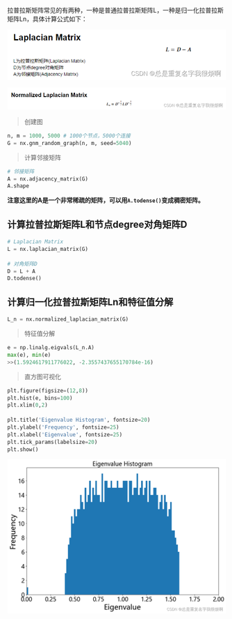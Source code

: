 拉普拉斯矩阵常见的有两种，一种是普通拉普拉斯矩阵L，一种是归一化拉普拉斯矩阵Ln，具体计算公式如下：

![img.png](img.png)

![img_1.png](img_1.png)

> 创建图

```python
n, m = 1000, 5000 # 1000个节点，5000个连接
G = nx.gnm_random_graph(n, m, seed=5040)
```


> 计算邻接矩阵

```python
# 邻接矩阵
A = nx.adjacency_matrix(G)
A.shape
```
**注意这里的A是一个非常稀疏的矩阵，可以用`A.todense()`变成稠密矩阵。**

## 计算拉普拉斯矩阵L和节点degree对角矩阵D
```python
# Laplacian Matrix
L = nx.laplacian_matrix(G)

# 对角矩阵D
D = L + A
D.todense()
```

## 计算归一化拉普拉斯矩阵Ln和特征值分解
```python
L_n = nx.normalized_laplacian_matrix(G)
```


> 特征值分解

```python
e = np.linalg.eigvals(L_n.A)
max(e), min(e)
>>(1.5924617911776022, -2.3557437655170784e-16)
```

> 直方图可视化

```python
plt.figure(figsize=(12,8))
plt.hist(e, bins=100)
plt.xlim(0,2)

plt.title('Eigenvalue Histogram', fontsize=20)
plt.ylabel('Frequency', fontsize=25)
plt.xlabel('Eigenvalue', fontsize=25)
plt.tick_params(labelsize=20)
plt.show()
```
![img_2.png](img_2.png)